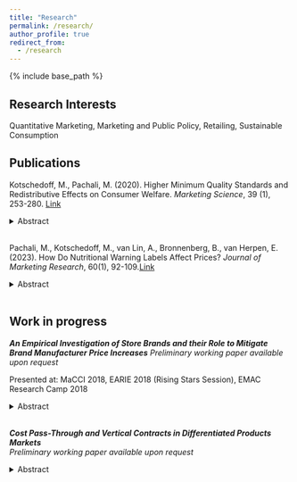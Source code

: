 ```yaml
---
title: "Research"
permalink: /research/
author_profile: true
redirect_from:
  - /research
---
```


{% include base_path %}

## Research Interests

Quantitative Marketing, Marketing and Public Policy, Retailing, Sustainable Consumption 

## Publications


Kotschedoff, M., Pachali, M. (2020). Higher Minimum Quality Standards and Redistributive Effects on Consumer Welfare. _Marketing Science_, 39 (1), 253-280. [Link](https://doi.org/10.1287/mksc.2019.1172) 
<details><summary>Abstract</summary>
<sub>
This paper estimates an individual level demand model for eggs differentiated by animal welfare. Typically, after minimum quality standards for eggs are raised, the price of higher quality eggs falls.  As a result, consumer welfare is redistributed from households who do not value animal welfare to households who are willing to pay a premium for animal welfare. In our analysis of German household data, we find that on average, households with higher income are willing to pay more for eggs that provide higher animal welfare. This provides evidence that higher minimum quality standards have a regressive impact. In counter-factual scenarios, we estimate the cost reduction that would be needed to offset the regressive effect, and find that as retailers' pricing power increases, the cost reduction must be higher. Finally, we consider hypothetical future scenarios that continue to increase the minimum quality standard until only the highest quality eggs remain on the market.
</sub>
</details>
<br>


Pachali, M., Kotschedoff, M., van Lin, A., Bronnenberg, B., van Herpen, E.  (2023). How Do Nutritional Warning Labels Affect Prices? _Journal of Marketing Research_, 60(1), 92-109.[Link](https://doi.org/10.1177/00222437221105014) 
<details><summary>Abstract</summary>
<sub>
Obesity is increasing worldwide, and in many countries, the problem is particularly serious among lower-income groups. Front-of-pack nutritional warning labels are a prominent regulatory tool to fight obesity and have been implemented or are currently being debated in many countries. Existing studies document that warning labels incentivize consumers to substitute away from unhealthy products. However, not much is known about equilibrium price changes in response to consumers' utility for warning labels. Using household purchase data in the cereal category, this article studies the adjustments of prices after the mandatory introduction of warning labels in Chile. The authors develop a model showing that warning labels lead to higher prices of labeled cereals, as is also observed in data. In contrast, prices of unlabeled products tend to drop or at least increase less, incentivizing price-sensitive consumers to remain in the category. The authors decompose postlabeling market share adjustments into a pure label effect that fixes prices at initial levels after regulation and a total effect that accounts for price reoptimizations. Their findings point to self-enforcing effects of a warning label regulation as the price adjustments amplify policy makers' goal of reducing unhealthy food intake, especially because market forces incentivize low-income segments to choose healthier alternatives.
</sub>
</details>
<br>


## Work in progress

**_An Empirical Investigation of Store Brands and their Role to Mitigate Brand Manufacturer Price Increases_** 
_Preliminary working paper available upon request_


Presented at: MaCCI 2018, EARIE 2018 (Rising Stars Session), EMAC Research Camp 2018 
<details>
<summary>Abstract</summary>
<sub>
Using individual coffee purchase data, this paper analyzes how retailers can use their store brands to mitigate the effect of brand manufacturer wholesale price increases. The empirical analysis exploits an asymmetric rise in wholesale prices for store brands and national brands to reveal consumers' substitution patterns.  Combining the estimated consumer preferences with a structural model of retail competition  allows to measure changes in  retailers' unobserved marginal costs and  margins. Multi-brand retailers can increase their category profits by 2-10%  if they re-adjust margins after the asymmetric rise in wholesale prices and divert more demand towards their store brands.
Another finding is that the positioning of a retailer's store brand dampens the increase in wholesale prices.  A store brand that is perceived as a close substitute (cross-price elasticity approaches one) dampens the increase in wholesale prices for national brands by approximately 16%, on average, compared to a fully differentiated store brand. This finding provides evidence that	"me-too" store brands work as partial insurance against upstream market structure shocks, favoring store brand positioning close to the leading national brand.
</sub>
</details>

   
<br>


**_Cost Pass-Through and Vertical Contracts in  Differentiated Products Markets_**  
_Preliminary working paper available upon request_


<details>
<summary>Abstract</summary>
<sub>
This paper analyzes how differences in vertical contracts impact the transmission of marginal cost changes in the supply chain. In particular, I simulate consumer preferences from a mixed logit demand model and compare pass-through rates under different vertical contracts induced by three types of cost shocks: product-specific, brand-specific and market-wide cost shocks. Non-market-wide cost shocks typically lead to negative cross-product pass-through rates for multi-product firms depending on the vertical contract structure.  For the agency model, cost pass-through rates are higher in absolute amount. I include  a further robustness check by varying the distributional form of heterogeneity in price sensitivity across consumers. Own-cost pass-through rates are dampened if price sensitivity across consumers follows a normal instead of a log-normal distribution. The degree to which changes in marginal costs are passed-on to final consumer prices is a fundamental question in economics as it determines the effectiveness of many economic policies. Therefore, this study relates the simulation results to recently debated policy interventions and discusses the respective policy implications.
</sub>
</details>

   
<br>



